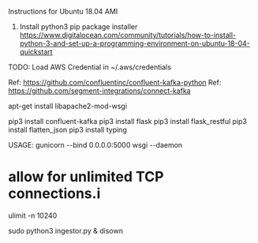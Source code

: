 
Instructions for Ubuntu 18.04 AMI
1) Install python3 pip package installer
https://www.digitalocean.com/community/tutorials/how-to-install-python-3-and-set-up-a-programming-environment-on-ubuntu-18-04-quickstart

TODO: Load AWS Credential in ~/.aws/credentials


Ref: https://github.com/confluentinc/confluent-kafka-python
Ref: https://github.com/segment-integrations/connect-kafka


apt-get install libapache2-mod-wsgi

pip3 install confluent-kafka
pip3 install flask
pip3 install flask_restful
pip3 install flatten_json
pip3 install typing


USAGE: 
gunicorn --bind 0.0.0.0:5000 wsgi --daemon

# allow for unlimited TCP connections.i
ulimit -n 10240


sudo python3 ingestor.py &
disown <process id> 
